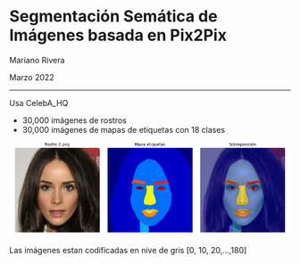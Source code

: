 # Segmentación Semática de Imágenes basada en Pix2Pix


Mariano Rivera

Marzo 2022

___________________


Usa CelebA_HQ

* 30,000 imágenes de rostros 
* 30,000 imágenes de mapas de etiquetas con 18 clases

![imagenes](segmap.png)

Las imágenes estan codificadas en nive de gris [0, 10, 20,...,180]



